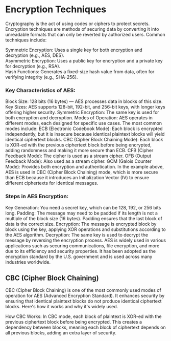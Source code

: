 # Encryption Techniques
Cryptography is the act of using codes or ciphers to protect secrets. 
Encryption techniques are methods of securing data by converting it into unreadable formats that can only be reverted by authorized users. Common techniques include:  

Symmetric Encryption: Uses a single key for both encryption and decryption (e.g., AES, DES).  
Asymmetric Encryption: Uses a public key for encryption and a private key for decryption (e.g., RSA).  
Hash Functions: Generates a fixed-size hash value from data, often for verifying integrity (e.g., SHA-256).  

### Key Characteristics of AES:
Block Size: 128 bits (16 bytes) — AES processes data in blocks of this size.
Key Sizes: AES supports 128-bit, 192-bit, and 256-bit keys, with longer keys offering higher security.
Symmetric Encryption: The same key is used for both encryption and decryption.
Modes of Operation: AES operates in different modes, each designed for specific use cases. The most common modes include:
ECB (Electronic Codebook Mode): Each block is encrypted independently, but it is insecure because identical plaintext blocks will yield identical ciphertext blocks.
CBC (Cipher Block Chaining Mode): Each block is XOR-ed with the previous ciphertext block before being encrypted, adding randomness and making it more secure than ECB.
CFB (Cipher Feedback Mode): The cipher is used as a stream cipher.
OFB (Output Feedback Mode): Also used as a stream cipher.
GCM (Galois Counter Mode): Provides both encryption and authentication.
In the example above, AES is used in CBC (Cipher Block Chaining) mode, which is more secure than ECB because it introduces an Initialization Vector (IV) to ensure different ciphertexts for identical messages.

### Steps in AES Encryption:
Key Generation: You need a secret key, which can be 128, 192, or 256 bits long.
Padding: The message may need to be padded if its length is not a multiple of the block size (16 bytes). Padding ensures that the last block of data is the correct size.
Encryption: The message is encrypted block by block using the key, applying XOR operations and substitutions according to the AES algorithm.
Decryption: The same key is used to decrypt the message by reversing the encryption process.
AES is widely used in various applications such as securing communications, file encryption, and more due to its efficiency and security properties. It has been adopted as the encryption standard by the U.S. government and is used across many industries worldwide.

## CBC (Cipher Block Chaining) 
CBC (Cipher Block Chaining) is one of the most commonly used modes of operation for AES (Advanced Encryption Standard). 
It enhances security by ensuring that identical plaintext blocks do not produce identical ciphertext blocks. Here's how it works and why it's widely used.

How CBC Works:
In CBC mode, each block of plaintext is XOR-ed with the previous ciphertext block before being encrypted. This creates a dependency between blocks, meaning each block of ciphertext depends on all previous blocks, adding an extra layer of security.
